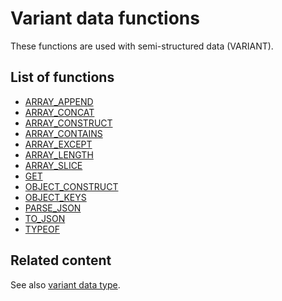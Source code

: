 # Variant data functions

These functions are used with semi-structured data (VARIANT).

## List of functions

* [ARRAY_APPEND](functions/array_append.md)
* [ARRAY_CONCAT](functions/array_concat.md)
* [ARRAY_CONSTRUCT](functions/array_construct.md)
* [ARRAY_CONTAINS](functions/array_contains.md)
* [ARRAY_EXCEPT](functions/array_except.md)
* [ARRAY_LENGTH](functions/array_length.md)
* [ARRAY_SLICE](functions/array_slice.md)
* [GET](functions/get.md)
* [OBJECT_CONSTRUCT](functions/object_construct.md)
* [OBJECT_KEYS](functions/object_keys.md)
* [PARSE_JSON](functions/parse_json.md)
* [TO_JSON](functions/to_json.md)
* [TYPEOF](functions/typeof.md)

## Related content

See also [variant data type](datatypes-variant.md).
